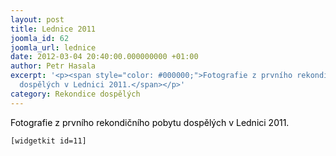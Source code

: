 ```yaml
---
layout: post
title: Lednice 2011
joomla_id: 62
joomla_url: lednice
date: 2012-03-04 20:40:00.000000000 +01:00
author: Petr Hasala
excerpt: '<p><span style="color: #000000;">Fotografie z prvního rekondičního pobytu
  dospělých v Lednici 2011.</span></p>'
category: Rekondice dospělých
---
```

<p><span style="color: #000000;">Fotografie z prvního rekondičního pobytu dospělých v Lednici 2011.</span></p>

<p><code>[widgetkit id=11]</code></p>
